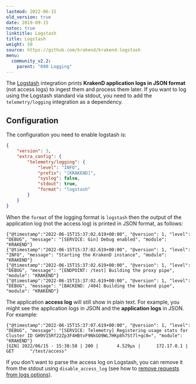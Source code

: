 ```yaml
---
lastmod: 2022-06-15
old_version: true
date: 2019-09-15
notoc: true
linktitle: Logstash
title: Logstash
weight: 50
source: https://github.com/krakend/krakend-logstash
menu:
  community_v2.2:
    parent: "090 Logging"
---
```

The [Logstash](https://www.elastic.co/es/logstash/) integration prints **KrakenD application logs in JSON format** (not access logs) to ingest them and process them later. If you want to log using the Logstash standard via stdout, you need to add the `telemetry/logging` integration as a dependency.

## Configuration
The configuration you need to enable logstash is:

```json
{
    "version": 3,
    "extra_config": {
        "telemetry/logging": {
            "level": "INFO",
            "prefix": "[KRAKEND]",
            "syslog": false,
            "stdout": true,
            "format": "logstash"
        }
    }
}
```

When the `format` of the logging format is `logstash` then the output of the application log (not the access log) is printed in JSON format, as follows:

    {"@timestamp":"2022-06-15T15:37:02.619+00:00", "@version": 1, "level": "DEBUG", "message": "[SERVICE: Gin] Debug enabled", "module": "KRAKEND"}
    {"@timestamp":"2022-06-15T15:37:02.619+00:00", "@version": 1, "level": "INFO", "message": "Starting the KrakenD instance", "module": "KRAKEND"}
    {"@timestamp":"2022-06-15T15:37:02.619+00:00", "@version": 1, "level": "DEBUG", "message": "[ENDPOINT: /test] Building the proxy pipe", "module": "KRAKEND"}
    {"@timestamp":"2022-06-15T15:37:02.619+00:00", "@version": 1, "level": "DEBUG", "message": "[BACKEND: /404] Building the backend pipe", "module": "KRAKEND"}

The application **access log** will still show in plain text. For example, you might see the application logs in JSON and the **application logs** in JSON. For example:

    {"@timestamp":"2022-06-15T15:37:07.619+00:00", "@version": 1, "level": "DEBUG", "message": "[SERVICE: Telemetry] Registering usage stats for Cluster ID GH9V15Rf22Zp3F4HBtvF9NkGO9WL7HKp8h7St7l+qc0=", "module": "KRAKEND"}
    [GIN] 2022/06/15 - 15:38:58 | 200 |       4.529µs |      172.17.0.1 | GET      "/test/access"

If you don't want to parse the access log on Logstash, you can remove it from the stdout using `disable_access_log` (see how to [remove requests from logs options](/docs/v2.2/service-settings/router-options/#remove-requests-from-logs)).
